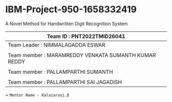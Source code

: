 # IBM-Project-950-1658332419
A Novel Method for Handwritten Digit Recognition System

|Team ID : PNT2022TMID26041                              |
|--------------------------------------------------------|
| Team Leader : NIMMALAGADDA ESWAR                       |
|                                                        |
| Team member : MARAMREDDY VENKATA SUMANTH KUMAR REDDY   |
|                                                        |
| Team member : PALLAMPARTHI SUMANTH                     |
|                                                        |
| Team member : PALLAMPARTHI SAI JAGADISH                |


~ `Mentor Name - Kalaiarasi.D`


